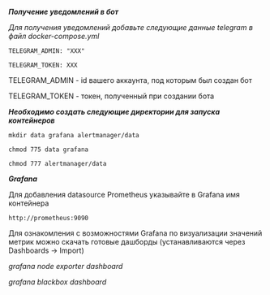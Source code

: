 ***Получение уведомлений в бот***

*Для получения уведомлений добавьте следующие данные telegram в файл docker-compose.yml*

``TELEGRAM_ADMIN: "XXX"``

``TELEGRAM_TOKEN: XXX``

TELEGRAM_ADMIN - id вашего аккаунта, под которым был создан бот

TELEGRAM_TOKEN - токен, полученный при создании бота

***Необходимо создать следующие директории для запуска контейнеров***

``mkdir data grafana alertmanager/data``

``chmod 775 data grafana``

``chmod 777 alertmanager/data``

***Grafana***

Для добавления datasource Prometheus указывайте в Grafana имя контейнера

``http://prometheus:9090``

Для ознакомления с возможностями Grafana по визуализации значений метрик можно скачать готовые дашборды (устанавливаются через Dashboards -> Import)

*grafana node exporter dashboard*

*grafana blackbox dashboard*
